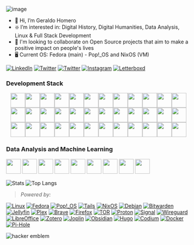 ![image](https://user-images.githubusercontent.com/70844369/214718557-cfae56a9-07f7-4cd3-8464-1e379acccfd5.png)

- 👋 Hi, I’m Geraldo Homero
- ❇️ I’m interested in: Digital History, Digital Humanities, Data Analysis, Linux & Full Stack Development
- 💞️ I'm looking to collaborate on Open Source projects that aim to make a positive impact on people's lives
- 🖥️ Current OS: Fedora (main) - Pop!_OS and NixOS (VM)

[![LinkedIn](https://img.shields.io/badge/linkedin-%230077B5.svg?style=for-the-badge&logo=linkedin&logoColor=white)](https://linkedin.com/in/geraldohomero/)
[![Twitter](https://img.shields.io/badge/Bluesky-006dc8.svg?style=for-the-badge&logo=bluesky&logoColor=white)](https://bsky.app/profile/geraldohomero.bsky.social)
[![Twitter](https://img.shields.io/badge/Twitter-%23000000.svg?style=for-the-badge&logo=x&logoColor=white)](https://x.com/geraldohomero)
[![Instagram](https://img.shields.io/badge/Instagram-%23E4405F.svg?style=for-the-badge&logo=Instagram&logoColor=white)](https://instagram.com/geraldohomero)
[![Letterboxd](https://img.shields.io/badge/Letterboxd-%23000000.svg?style=for-the-badge&logo=letterboxd&logoColor=white)](https://letterboxd.com/geraldohomero/)

### Development Stack

<div style="display: flex; flex-wrap: wrap; justify-content: center; align-items: center;">
  <a href="https://www.linux.org/" target="_blank"><img src="https://cdn.jsdelivr.net/gh/devicons/devicon/icons/linux/linux-original.svg" width="40" height="40"/></a>
  <a href="https://www.debian.org/" target="_blank"><img src="https://cdn.jsdelivr.net/gh/devicons/devicon/icons/debian/debian-original.svg" width="40" height="40"/></a>
  <a href="https://nixos.org/" target="_blank"><img src="https://cdn.jsdelivr.net/gh/devicons/devicon/icons/nixos/nixos-original.svg" width="40" height="40"/></a>
  <a href="https://ubuntu.com/" target="_blank"><img src="https://cdn.jsdelivr.net/gh/devicons/devicon@latest/icons/ubuntu/ubuntu-original.svg" width="40" height="40"/></a>
  <a href="https://archlinux.org/" target="_blank"><img src="https://cdn.jsdelivr.net/gh/devicons/devicon@latest/icons/archlinux/archlinux-original.svg" width="40" height="40"/></a>
  <a href="https://www.gnu.org/software/bash/" target="_blank"><img src="https://img.icons8.com/?size=100&id=9MJf0ngDwS8z&format=png&color=000000" width="40" height="40"/></a>
  <a href="https://podman.io/" target="_blank"><img src="https://cdn.jsdelivr.net/gh/devicons/devicon@latest/icons/podman/podman-original.svg" width="40" height="40"/></a>
  <a href="https://www.docker.com/" target="_blank"><img src="https://cdn.jsdelivr.net/gh/devicons/devicon/icons/docker/docker-original.svg" width="40" height="40"/></a>
  <a href="https://git-scm.com/" target="_blank"><img src="https://cdn.jsdelivr.net/gh/devicons/devicon/icons/git/git-original.svg" width="40" height="40"/></a>
  <a href="https://github.com/" target="_blank"><img src="https://img.icons8.com/glyph-neue/64/FFFFFF/github.png" width="40" height="40"/></a>
  <a href="https://www.uml.org/" target="_blank"><img src="https://cdn.jsdelivr.net/gh/devicons/devicon@latest/icons/unifiedmodelinglanguage/unifiedmodelinglanguage-original.svg" width="40" height="40"/></a>
  <a href="https://www.ecma-international.org/" target= "_blank"><img src="https://cdn.jsdelivr.net/gh/devicons/devicon/icons/javascript/javascript-original.svg" width= "40" height= "40"/></a>
  <a href="https://www.typescriptlang.org/" target="_blank"><img src="https://cdn.jsdelivr.net/gh/devicons/devicon@latest/icons/typescript/typescript-original.svg" width="40" height="40"/></a>
  <a href="https://nodejs.org/"  target= "_blank"><img src="https://cdn.jsdelivr.net/gh/devicons/devicon/icons/nodejs/nodejs-original.svg" width= "40" height= "40"/></a>
  <a href="https://reactjs.org/" target= "_blank"><img src="https://cdn.jsdelivr.net/gh/devicons/devicon/icons/react/react-original.svg" width= "40" height= "40"/></a>
  <a href="https://nextjs.org/" target="_blank"><img src="https://cdn.jsdelivr.net/gh/devicons/devicon@latest/icons/nextjs/nextjs-original.svg" width="40" height="40"/></a>
  <a href="https://vite.dev/" target="_blank"><img src="https://cdn.jsdelivr.net/gh/devicons/devicon@latest/icons/vitejs/vitejs-original.svg" width="40" height="40"/></a>
  <a href="https://expo.dev" target="_blank"><img src="https://img.icons8.com/?size=100&id=4YmrqudTVJhf&format=png&color=000000" width="40" height="40"/></a>
  <a href="https://docs.microsoft.com/en-us/dotnet/csharp/" target= "_blank"><img src= "https://cdn.jsdelivr.net/gh/devicons/devicon/icons/csharp/csharp-original.svg" width= "40" height= "40"/></a>
  <a href="https://dotnet.microsoft.com/download/dotnet-core/" target= "_blank"><img src= "https://cdn.jsdelivr.net/gh/devicons/devicon/icons/dotnetcore/dotnetcore-original.svg" width= "40" height= "40"/></a>
  <a href="https://dotnet.microsoft.com/" target= "_blank"><img src= "https://cdn.jsdelivr.net/gh/devicons/devicon/icons/dot-net/dot-net-plain-wordmark.svg" width= "40" height= "40"/></a>
  <a href="https://html.spec.whatwg.org/" target="_blank"><img src="https://cdn.jsdelivr.net/gh/devicons/devicon/icons/html5/html5-original.svg" width="40" height="40"/></a>
  <a href="https://www.w3.org/Style/CSS/" target="_blank"><img src="https://cdn.jsdelivr.net/gh/devicons/devicon/icons/css3/css3-original.svg"  width="40" height="40"/></a>
  <a href="https://sass-lang.com/" target="_blank"><img src="https://cdn.jsdelivr.net/gh/devicons/devicon/icons/sass/sass-original.svg" width="40" height="40"/></a>
  <a href="https://tailwindcss.com/" target="_blank"><img src="https://cdn.jsdelivr.net/gh/devicons/devicon@latest/icons/tailwindcss/tailwindcss-original.svg" width= "40" height= "40"/></a>
  <a href="https://getbootstrap.com/" target= "_blank"><img src= "https://cdn.jsdelivr.net/gh/devicons/devicon/icons/bootstrap/bootstrap-original.svg" width= "40" height= "40"/></a>
  <a href="https://insomnia.rest/" target= "_blank"><img src="https://cdn.jsdelivr.net/gh/devicons/devicon@latest/icons/insomnia/insomnia-original.svg" width= "40" height= "40"/></a>
  <a href="https://www.mysql.com/" target= "_blank"><img src="https://cdn.jsdelivr.net/gh/devicons/devicon@latest/icons/mysql/mysql-original-wordmark.svg" width= "40" height= "40"/></a>
  <a href="https://www.microsoft.com/sqlserver/" target= "_blank"><img src="https://cdn.jsdelivr.net/gh/devicons/devicon@latest/icons/microsoftsqlserver/microsoftsqlserver-original.svg" width= "40" height= "40"/></a>
  <a href="https://www.mongodb.com/" target= "_blank"><img src="https://cdn.jsdelivr.net/gh/devicons/devicon@latest/icons/mongodb/mongodb-original-wordmark.svg" width= "40" height= "40"/></a>
  <a href="https://www.sqlite.org/index.html" target= "_blank"> <img src="https://cdn.jsdelivr.net/gh/devicons/devicon@latest/icons/sqlite/sqlite-original.svg" width= "40" height= "40"/></a>
  <a href="https://firebase.google.com/" target= "_blank"><img src="https://cdn.jsdelivr.net/gh/devicons/devicon@latest/icons/firebase/firebase-original-wordmark.svg" width= "40" height= "40"/></a>
  <a href="https://azure.microsoft.com/en-us/" target= "_blank"><img src= "https://cdn.jsdelivr.net/gh/devicons/devicon/icons/azure/azure-original.svg" width= "40" height= "40"/></a>
  <a href="https://gohugo.io/" target="_blank"><img src="https://cdn.jsdelivr.net/gh/devicons/devicon/icons/hugo/hugo-original.svg" width="40" height="40"/></a>
  <a href="https://www.gimp.org/" target="_blank"><img src="https://cdn.jsdelivr.net/gh/devicons/devicon/icons/gimp/gimp-original.svg" width="40" height="40"/></a>
  <a href="https://www.figma.com/" target="_blank"><img src="https://cdn.jsdelivr.net/gh/devicons/devicon/icons/figma/figma-original.svg" width="40" height="40"/></a>
</div>
<div>
<h3> Data Analysis and Machine Learning </h3>
<a href="https://python.org/" target="_blank"><img src="https://cdn.jsdelivr.net/gh/devicons/devicon/icons/python/python-original.svg" width="40" height="40"/></a>
<a href="https://spyder-ide.org/" target="_blank"><img src="https://cdn.jsdelivr.net/gh/devicons/devicon@latest/icons/spyder/spyder-plain.svg" width="40" height="40"/></a>
<a href="https://anaconda.org/" target="_blank"><img src="https://cdn.jsdelivr.net/gh/devicons/devicon@latest/icons/anaconda/anaconda-original.svg" width="40" height="40"/></a>
<a href="https://pytorch.org/" target="_blank"><img src="https://cdn.jsdelivr.net/gh/devicons/devicon@latest/icons/pytorch/pytorch-original.svg" width="40" height="40"/></a>
<a href="https://pandas.pydata.org/" target="_blank"><img src="https://cdn.jsdelivr.net/gh/devicons/devicon/icons/pandas/pandas-original.svg" width="40" height="40"/></a>
<a href="https://scikit-learn.org/stable/" target="_blank"><img src="https://cdn.jsdelivr.net/gh/devicons/devicon@latest/icons/scikitlearn/scikitlearn-original.svg" width="40" height="40"/></a>
<a href="https://jupyter.org/" target="_blank"><img src="https://cdn.jsdelivr.net/gh/devicons/devicon/icons/jupyter/jupyter-original.svg" width="40" height="40"/></a>
<a href="https://r-project.org/" target="_blank"><img src="https://cdn.jsdelivr.net/gh/devicons/devicon/icons/r/r-original.svg" width="40" height="40"/></a>
<a href="https://rstudio.com/" target="_blank"><img src="https://cdn.jsdelivr.net/gh/devicons/devicon/icons/rstudio/rstudio-original.svg" width="40" height="40"/></a>
</div>

![Stats](http://github-readme-stats-neon-phi.vercel.app/api?username=geraldohomero&show_icons=true&theme=transparent&bg_color=00000000&hide_border=true)
![Top Langs](https://github-readme-stats-neon-phi.vercel.app/api/top-langs/?username=geraldohomero&layout=compact&theme=transparent&bg_color=00000000&langs_count=8&hide_border=true&hide=markdown&exclude_repo=geraldohomero.github.io&)

>*Powered by:*

[![Linux](https://img.shields.io/badge/Linux-FCC624?style=for-the-badge&logo=linux&logoColor=black)](https://linux.org/)
[![Fedora](https://img.shields.io/badge/Fedora-294172?style=for-the-badge&logo=fedora&logoColor=white)](https://fedoraproject.org)
[![Pop!\_OS](https://img.shields.io/badge/pop!\_os-48B9C7?style=for-the-badge&logo=popos&logoColor=white)](https://pop.system76.com/)
[![Tails](https://img.shields.io/badge/Tails%20-56347C?&style=for-the-badge&logo=tails&logoColor=white)](https://tails.boum.org/)
[![NixOS](https://img.shields.io/badge/nixos-5277C3.svg?style=for-the-badge&logo=nixos&logoColor=white)](https://nixos.org/)
[![Debian](https://img.shields.io/badge/Debian-D70A53?style=for-the-badge&logo=debian&logoColor=white)](https://debian.org/)
[![Bitwarden](https://img.shields.io/badge/bitwarden-%23175DDC.svg?style=for-the-badge&logo=bitwarden&logoColor=white)](https://bitwarden.com/)
[![Jellyfin](https://img.shields.io/badge/jellyfin-%23000B25.svg?style=for-the-badge&logo=Jellyfin&logoColor=00A4DC)](https://jellyfin.org/)
[![Plex](https://img.shields.io/badge/plex-%23E5A00D.svg?style=for-the-badge&logo=plex&logoColor=white)](https://www.plex.tv/)
[![Brave](https://img.shields.io/badge/Brave-FB542B?style=for-the-badge&logo=Brave&logoColor=white)](https://brave.com/)
[![Firefox](https://img.shields.io/badge/Firefox-FF7139?style=for-the-badge&logo=Firefox-Browser&logoColor=white)](https://www.mozilla.org/)
[![TOR](https://img.shields.io/badge/tor-%237E4798.svg?style=for-the-badge&logo=tor-project&logoColor=white)](https://www.torproject.org/)
[![Proton](https://img.shields.io/badge/Proton-6D4AFF.svg?style=for-the-badge&logo=proton&logoColor=white)](https://proton.me/)
[![Signal](https://img.shields.io/badge/Signal-%23039BE5.svg?style=for-the-badge&logo=Signal&logoColor=white)](https://signal.org/)
[![Wireguard](https://img.shields.io/badge/wireguard-%2388171A.svg?style=for-the-badge&logo=wireguard&logoColor=white)](https://www.wireguard.com/)
[![LibreOffice](https://img.shields.io/badge/LibreOffice-%2318A303?style=for-the-badge&logo=LibreOffice&logoColor=white)](https://libreoffice.org/)
[![Zotero](https://img.shields.io/badge/zotero-CC2936.svg?style=for-the-badge&logo=zotero&logoColor=white)](https://zotero.org/)
[![Joplin](https://img.shields.io/badge/joplin-1071D3.svg?style=for-the-badge&logo=joplin&logoColor=white)](https://joplinapp.org/)
[![Obsidian](https://img.shields.io/badge/Obsidian-%23483699.svg?style=for-the-badge&logo=obsidian&logoColor=white)](https://obsidian.md/)
[![Hugo](https://img.shields.io/badge/Hugo-black.svg?style=for-the-badge&logo=Hugo)](https://gohugo.io/)
[![Codium](https://img.shields.io/badge/VSCodium-2F80ED.svg?style=for-the-badge&logo=vscodium&logoColor=white)](https://vscodium.com/)
[![Docker](https://img.shields.io/badge/docker-%230db7ed.svg?style=for-the-badge&logo=docker&logoColor=white)](https://www.docker.com/)
[![Pi-Hole](https://img.shields.io/badge/pihole-%2396060C.svg?style=for-the-badge&logo=pi-hole&logoColor=white)](https://pi-hole.net/)


<img src='http://www.catb.org/hacker-emblem/glider.png' alt='hacker emblem' /></a>
